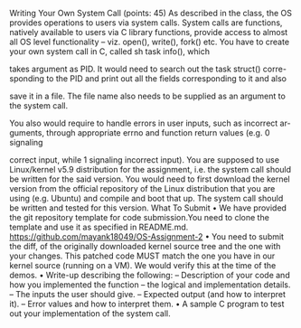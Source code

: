 Writing Your Own System Call (points: 45)
As described in the class, the OS provides operations to users via system calls.
System calls are functions, natively available to users via C library functions,
provide access to almost all OS level functionality – viz. open(), write(),
fork() etc.
You have to create your own system call in C, called sh task info(), which

takes argument as PID. It would need to search out the task struct() corre-
sponding to the PID and print out all the fields corresponding to it and also

save it in a file. The file name also needs to be supplied as an argument to the
system call.

You also would require to handle errors in user inputs, such as incorrect ar-
guments, through appropriate errno and function return values (e.g. 0 signaling

correct input, while 1 signaling incorrect input).
You are supposed to use Linux/kernel v5.9 distribution for the assignment,
i.e. the system call should be written for the said version. You would need
to first download the kernel version from the official repository of the Linux
distribution that you are using (e.g. Ubuntu) and compile and boot that up.
The system call should be written and tested for this version.
What To Submit
• We have provided the git repository template for code submission.You
need to clone the template and use it as specified in README.md.
https://github.com/mayank18049/OS-Assignment-2
• You need to submit the diff, of the originally downloaded kernel source
tree and the one with your changes. This patched code MUST match the
one you have in our kernel source (running on a VM). We would verify
this at the time of the demos.
• Write-up describing the following:
– Description of your code and how you implemented the function –
the logical and implementation details.
– The inputs the user should give.
– Expected output (and how to interpret it).
– Error values and how to interpret them.
• A sample C program to test out your implementation of the system call.
